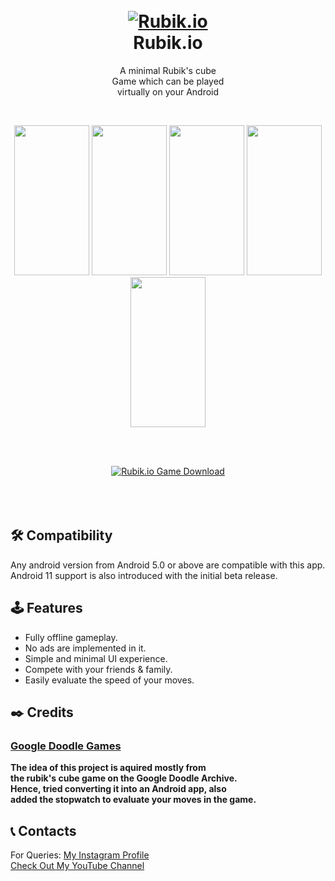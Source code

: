 <h1 align="center">
  <br>
  <a href="https://github.com/utsanjan/Rubik.io">
  <img src="https://lh3.googleusercontent.com/-PvHGr9rLu8o/YMRbRFUtMzI/AAAAAAAAiBw/KYMXz2gepkggi2Jcy0EvHBkoD2KI8_hIACLcBGAsYHQ/w200-h200/icon.png"
  alt="Rubik.io">
  </a><br>
  Rubik.io
  <br>
</h1>    

<p align="center">A minimal Rubik's cube <br>
  Game which can be played <br>
  virtually on your Android</p><br>

<p align="center">
<img src="https://lh3.googleusercontent.com/-r-xIVRkl1xI/YMRe0pPDr0I/AAAAAAAAiB4/GKa3JgLbx4sBmcD3CpItfe-Bh2z-rAV-gCLcBGAsYHQ/s16000/1.png" width=120 height=240> <img src="https://lh3.googleusercontent.com/-9ElnYBpgaFo/YMRfLDcjYQI/AAAAAAAAiCA/jUm4gBZwxcw8cntr8HllykXRFjAhWmvrACLcBGAsYHQ/s16000/2.png" width=120 height=240> <img src="https://lh3.googleusercontent.com/-HaiqTVUbyxU/YMRhfSr1m2I/AAAAAAAAiCI/zloJOaAfHSMI4X1_5uEy9fqeazXkk2xVwCLcBGAsYHQ/s16000/3.png" width=120 height=240> <img src="https://lh3.googleusercontent.com/-IYWXyZk5HFg/YMRhoX6ksOI/AAAAAAAAiCM/Pd76Flnc2JMkFBSvSXAC8M9ig9KDc3ltQCLcBGAsYHQ/s16000/4.png" width=120 height=240> <img src="https://lh3.googleusercontent.com/-b_dNHJqZwr8/YMRhxWXd1pI/AAAAAAAAiCU/yCQk8ZjbNMcTPXNwuLpDCsAQWekfGXeGQCLcBGAsYHQ/s16000/5.png" width=120 height=240> </p>
<br><br><p align="center">
<a href="https://github.com/utsanjan/Rubik.io/releases">
<img src="https://lh3.googleusercontent.com/-IJZuEYk4FQg/YJRSfaSP90I/AAAAAAAAgtg/ykZyNxtzjVkqDpKAbgeeCBTHs2i7IJSxgCLcBGAsYHQ/s16000/Webp.net-resizeimage%2B%25284%2529.png"
alt="Rubik.io Game Download"></a></p><br>ㅤ

## 🛠️ Compatibility
Any android version from Android 5.0 or above are compatible with this app.
<br>Android 11 support is also introduced with the initial beta release.

## 🕹️ Features

- Fully offline gameplay.
- No ads are implemented in it.
- Simple and minimal UI experience.
- Compete with your friends & family.
- Easily evaluate the speed of your moves.

## ✒️ Credits 
### [Google Doodle Games](https://www.google.com/doodles?q=games)<br>
**The idea of this project is aquired mostly from<br>
the rubik's cube game on the Google Doodle Archive.<br>
Hence, tried converting it into an Android app, also<br>
added the stopwatch to evaluate your moves in the game.**

## 📞 Contacts

For Queries: [My Instagram Profile](https://www.instagram.com/utsanjan/)  
[Check Out My YouTube Channel](https://www.youtube.com/DopeSatan)
